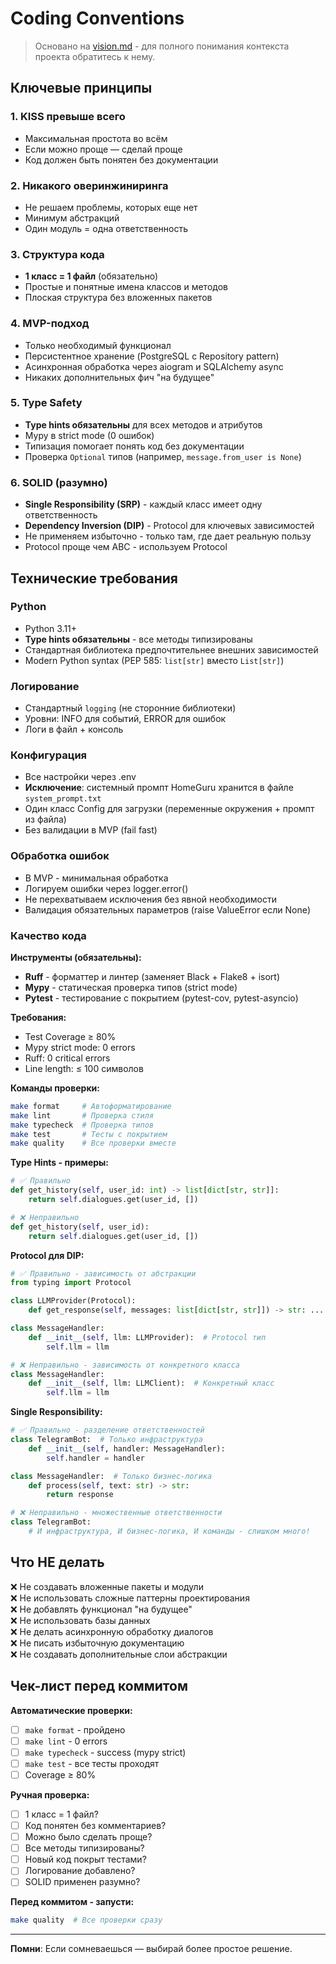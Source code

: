 # Coding Conventions

> Основано на [vision.md](vision.md) - для полного понимания контекста проекта обратитесь к нему.

## Ключевые принципы

### 1. KISS превыше всего
- Максимальная простота во всём
- Если можно проще — сделай проще
- Код должен быть понятен без документации

### 2. Никакого оверинжиниринга
- Не решаем проблемы, которых еще нет
- Минимум абстракций
- Один модуль = одна ответственность

### 3. Структура кода
- **1 класс = 1 файл** (обязательно)
- Простые и понятные имена классов и методов
- Плоская структура без вложенных пакетов

### 4. MVP-подход
- Только необходимый функционал
- Персистентное хранение (PostgreSQL с Repository pattern)
- Асинхронная обработка через aiogram и SQLAlchemy async
- Никаких дополнительных фич "на будущее"

### 5. Type Safety
- **Type hints обязательны** для всех методов и атрибутов
- Mypy в strict mode (0 ошибок)
- Типизация помогает понять код без документации
- Проверка `Optional` типов (например, `message.from_user is None`)

### 6. SOLID (разумно)
- **Single Responsibility (SRP)** - каждый класс имеет одну ответственность
- **Dependency Inversion (DIP)** - Protocol для ключевых зависимостей
- Не применяем избыточно - только там, где дает реальную пользу
- Protocol проще чем ABC - используем Protocol

## Технические требования

### Python
- Python 3.11+
- **Type hints обязательны** - все методы типизированы
- Стандартная библиотека предпочтительнее внешних зависимостей
- Modern Python syntax (PEP 585: `list[str]` вместо `List[str]`)

### Логирование
- Стандартный `logging` (не сторонние библиотеки)
- Уровни: INFO для событий, ERROR для ошибок
- Логи в файл + консоль

### Конфигурация
- Все настройки через .env
- **Исключение**: системный промпт HomeGuru хранится в файле `system_prompt.txt`
- Один класс Config для загрузки (переменные окружения + промпт из файла)
- Без валидации в MVP (fail fast)

### Обработка ошибок
- В MVP - минимальная обработка
- Логируем ошибки через logger.error()
- Не перехватываем исключения без явной необходимости
- Валидация обязательных параметров (raise ValueError если None)

### Качество кода

**Инструменты (обязательны):**
- **Ruff** - форматтер и линтер (заменяет Black + Flake8 + isort)
- **Mypy** - статическая проверка типов (strict mode)
- **Pytest** - тестирование с покрытием (pytest-cov, pytest-asyncio)

**Требования:**
- Test Coverage ≥ 80%
- Mypy strict mode: 0 errors
- Ruff: 0 critical errors
- Line length: ≤ 100 символов

**Команды проверки:**
```bash
make format     # Автоформатирование
make lint       # Проверка стиля
make typecheck  # Проверка типов
make test       # Тесты с покрытием
make quality    # Все проверки вместе
```

**Type Hints - примеры:**
```python
# ✅ Правильно
def get_history(self, user_id: int) -> list[dict[str, str]]:
    return self.dialogues.get(user_id, [])

# ❌ Неправильно
def get_history(self, user_id):
    return self.dialogues.get(user_id, [])
```

**Protocol для DIP:**
```python
# ✅ Правильно - зависимость от абстракции
from typing import Protocol

class LLMProvider(Protocol):
    def get_response(self, messages: list[dict[str, str]]) -> str: ...

class MessageHandler:
    def __init__(self, llm: LLMProvider):  # Protocol тип
        self.llm = llm

# ❌ Неправильно - зависимость от конкретного класса
class MessageHandler:
    def __init__(self, llm: LLMClient):  # Конкретный класс
        self.llm = llm
```

**Single Responsibility:**
```python
# ✅ Правильно - разделение ответственностей
class TelegramBot:  # Только инфраструктура
    def __init__(self, handler: MessageHandler):
        self.handler = handler

class MessageHandler:  # Только бизнес-логика
    def process(self, text: str) -> str:
        return response

# ❌ Неправильно - множественные ответственности
class TelegramBot:
    # И инфраструктура, И бизнес-логика, И команды - слишком много!
```

## Что НЕ делать

❌ Не создавать вложенные пакеты и модули  
❌ Не использовать сложные паттерны проектирования  
❌ Не добавлять функционал "на будущее"  
❌ Не использовать базы данных  
❌ Не делать асинхронную обработку диалогов  
❌ Не писать избыточную документацию  
❌ Не создавать дополнительные слои абстракции  

## Чек-лист перед коммитом

**Автоматические проверки:**
- [ ] `make format` - пройдено
- [ ] `make lint` - 0 errors
- [ ] `make typecheck` - success (mypy strict)
- [ ] `make test` - все тесты проходят
- [ ] Coverage ≥ 80%

**Ручная проверка:**
- [ ] 1 класс = 1 файл?
- [ ] Код понятен без комментариев?
- [ ] Можно было сделать проще?
- [ ] Все методы типизированы?
- [ ] Новый код покрыт тестами?
- [ ] Логирование добавлено?
- [ ] SOLID применен разумно?

**Перед коммитом - запусти:**
```bash
make quality  # Все проверки сразу
```  

---

**Помни**: Если сомневаешься — выбирай более простое решение.

